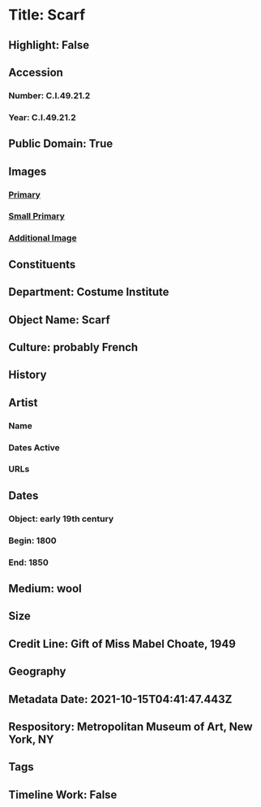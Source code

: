 # Title: Scarf
## Highlight: False
## Accession
### Number: C.I.49.21.2
### Year: C.I.49.21.2
## Public Domain: True
## Images
### [Primary](https://images.metmuseum.org/CRDImages/ci/original/CI49.21.2.jpg)
### [Small Primary](https://images.metmuseum.org/CRDImages/ci/web-large/CI49.21.2.jpg)
### [Additional Image](https://images.metmuseum.org/CRDImages/ci/original/CI49.21.2_d.jpg)
## Constituents
## Department: Costume Institute
## Object Name: Scarf
## Culture: probably French
## History
## Artist
### Name
### Dates Active
### URLs
## Dates
### Object: early 19th century
### Begin: 1800
### End: 1850
## Medium: wool
## Size
## Credit Line: Gift of Miss Mabel Choate, 1949
## Geography
## Metadata Date: 2021-10-15T04:41:47.443Z
## Respository: Metropolitan Museum of Art, New York, NY
## Tags
## Timeline Work: False